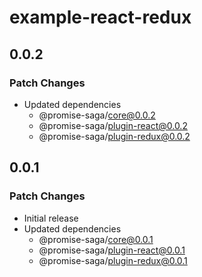 # example-react-redux

## 0.0.2

### Patch Changes

- Updated dependencies
  - @promise-saga/core@0.0.2
  - @promise-saga/plugin-react@0.0.2
  - @promise-saga/plugin-redux@0.0.2

## 0.0.1

### Patch Changes

- Initial release
- Updated dependencies
  - @promise-saga/core@0.0.1
  - @promise-saga/plugin-react@0.0.1
  - @promise-saga/plugin-redux@0.0.1
